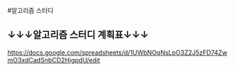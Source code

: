 #알고리즘 스터디

## ↓↓↓알고리즘 스터디 계획표↓↓↓

https://docs.google.com/spreadsheets/d/1UWbNOqNsLpO3Z2J5zFD74ZwmO3xdCadSnbCD2HigpdU/edit
